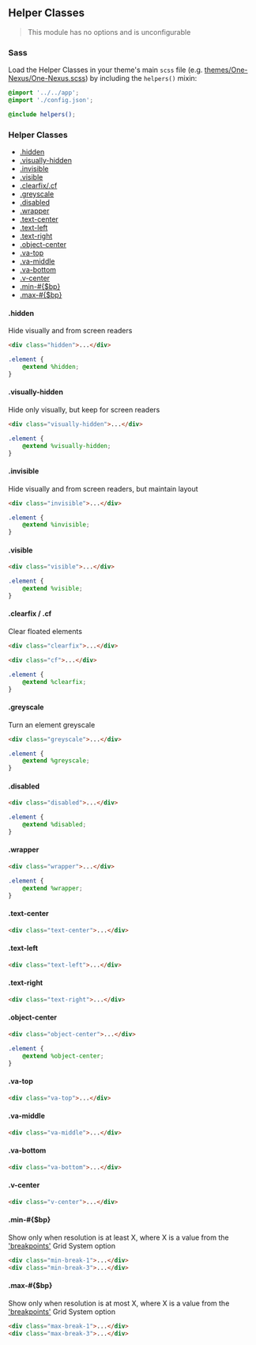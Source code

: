 ## Helper Classes

> This module has no options and is unconfigurable

### Sass

Load the Helper Classes in your theme's main `scss` file (e.g. [themes/One-Nexus/One-Nexus.scss](../../../themes/One-Nexus/One-Nexus.scss)) by including the `helpers()` mixin:

```scss
@import '../../app';
@import './config.json';

@include helpers();
```

### Helper Classes

* [.hidden](#)
* [.visually-hidden](#)
* [.invisible](#)
* [.visible](#)
* [.clearfix/.cf](#)
* [.greyscale](#)
* [.disabled](#)
* [.wrapper](#)
* [.text-center](#)
* [.text-left](#)
* [.text-right](#)
* [.object-center](#)
* [.va-top](#)
* [.va-middle](#)
* [.va-bottom](#)
* [.v-center](#)
* [.min-#{$bp}](#)
* [.max-#{$bp}](#)

#### .hidden

Hide visually and from screen readers

```html
<div class="hidden">...</div>
```

```scss
.element {
    @extend %hidden;
}
```

#### .visually-hidden

Hide only visually, but keep for screen readers

```html
<div class="visually-hidden">...</div>
```

```scss
.element {
    @extend %visually-hidden;
}
```

#### .invisible

Hide visually and from screen readers, but maintain layout

```html
<div class="invisible">...</div>
```

```scss
.element {
    @extend %invisible;
}
```

#### .visible

```html
<div class="visible">...</div>
```

```scss
.element {
    @extend %visible;
}
```

#### .clearfix / .cf

Clear floated elements

```html
<div class="clearfix">...</div>

<div class="cf">...</div>
```

```scss
.element {
    @extend %clearfix;
}
```

#### .greyscale

Turn an element greyscale

```html
<div class="greyscale">...</div>
```

```scss
.element {
    @extend %greyscale;
}
```

#### .disabled

```html
<div class="disabled">...</div>
```

```scss
.element {
    @extend %disabled;
}
```

#### .wrapper

```html
<div class="wrapper">...</div>
```

```scss
.element {
    @extend %wrapper;
}
```

#### .text-center

```html
<div class="text-center">...</div>
```

#### .text-left

```html
<div class="text-left">...</div>
```

#### .text-right

```html
<div class="text-right">...</div>
```

#### .object-center

```html
<div class="object-center">...</div>
```

```scss
.element {
    @extend %object-center;
}
```

#### .va-top

```html
<div class="va-top">...</div>
```

#### .va-middle

```html
<div class="va-middle">...</div>
```

#### .va-bottom

```html
<div class="va-bottom">...</div>
```

#### .v-center

```html
<div class="v-center">...</div>
```

#### .min-#{$bp}

Show only when resolution is at least X, where X is a value from the ['breakpoints'](#TODO) Grid System option

```html
<div class="min-break-1">...</div>
<div class="min-break-3">...</div>
```

#### .max-#{$bp}

Show only when resolution is at most X, where X is a value from the ['breakpoints'](#TODO) Grid System option

```html
<div class="max-break-1">...</div>
<div class="max-break-3">...</div>
```